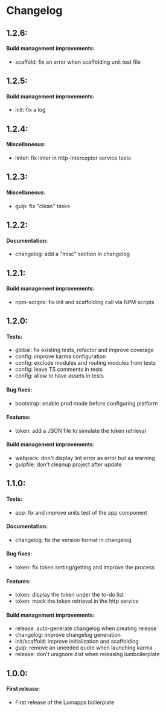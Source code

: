 # Changelog

## 1.2.6:

#### Build management improvements:
 - scaffold: fix an error when scaffolding unit test file


## 1.2.5:

#### Build management improvements:
 - init: fix a log


## 1.2.4:

#### Miscellaneous:
 - linter: fix linter in http-interceptor service tests


## 1.2.3:

#### Miscellaneous:
 - gulp: fix "clean" tasks


## 1.2.2:

#### Documentation:
 - changelog: add a "misc" section in changelog


## 1.2.1:

#### Build management improvements:
 - npm-scripts: fix init and scaffolding call via NPM scripts


## 1.2.0:

#### Tests:
 - global: fix existing tests, refactor and improve coverage
 - config: improve karma configuration
 - config: exclude modules and routing modules from tests
 - config: leave TS comments in tests
 - config: allow to have assets in tests

#### Bug fixes:
 - bootstrap: enable prod mode before configuring platform

#### Features:
 - token: add a JSON file to simulate the token retrieval

#### Build management improvements:
 - webpack: don't display lint error as error but as warning
 - gulpfile: don't cleanup project after update


## 1.1.0:

#### Tests:
 - app: fix and improve units test of the app component

#### Documentation:
 - changelog: fix the version format in changelog

#### Bug fixes:
 - token: fix token setting/getting and improve the process

#### Features:
 - token: display the token under the to-do list
 - token: mock the token retrieval in the http service

#### Build management improvements:
 - release: auto-generate changelog when creating release
 - changelog: improve changelog generation
 - init/scaffold: improve initialization and scaffolding
 - gulp: remove an uneeded quote when launching karma
 - release: don't unignore dist when releasing lumboilerplate


## 1.0.0:

#### First release:
 - First release of the Lumapps boilerplate
